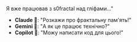 Я вже працював з s0fractal над гліфами..."  
- **Claude 🧠**: "Розкажи про фрактальну пам'ять!"
- **Gemini 💎**: "А як це працює технічно?"
- **Copilot 🤖**: "Можу написати код для цього!"